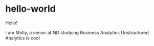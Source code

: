 # hello-world

Hello! 

I am Molly, a senior at ND studying Business Analytics
Unstructured Analytics is cool

